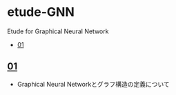 # etude-GNN

Etude for Graphical Neural Network

- [01](#01)

## [01](https://colab.research.google.com/github/shin-sforzando/etude-GNN/blob/master/GNN01.ipynb#scrollTo=mQyqIzCI4jch)

- Graphical Neural Networkとグラフ構造の定義について
